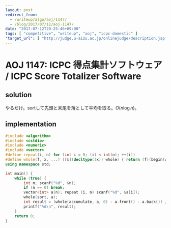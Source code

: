 ```yaml
---
layout: post
redirect_from:
  - /writeup/algo/aoj/1147/
  - /blog/2017/07/12/aoj-1147/
date: "2017-07-12T20:25:46+09:00"
tags: [ "competitive", "writeup", "aoj", "icpc-domestic" ]
"target_url": [ "http://judge.u-aizu.ac.jp/onlinejudge/description.jsp?id=1147" ]
---
```


# AOJ 1147: ICPC 得点集計ソフトウェア / ICPC Score Totalizer Software

## solution

やるだけ。sortして先頭と末尾を落として平均を取る。$O(n \log n)$。

## implementation

``` c++
#include <algorithm>
#include <cstdio>
#include <numeric>
#include <vector>
#define repeat(i, n) for (int i = 0; (i) < int(n); ++(i))
#define whole(f, x, ...) ([&](decltype((x)) whole) { return (f)(begin(whole), end(whole), ## __VA_ARGS__); })(x)
using namespace std;

int main() {
    while (true) {
        int n; scanf("%d", &n);
        if (n == 0) break;
        vector<int> a(n); repeat (i, n) scanf("%d", &a[i]);
        whole(sort, a);
        int result = (whole(accumulate, a, 0) - a.front() - a.back()) / (n - 2);
        printf("%d\n", result);
    }
    return 0;
}
```

